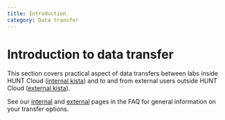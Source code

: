```yaml
---
title: Introduction
category: Data transfer
---
```


# Introduction to data transfer

This section covers practical aspect of data transfers between labs inside HUNT Cloud ([internal kista](/data-transfer/internal-kista/)) and to and from external users outside HUNT Cloud ([external kista](/data-transfer/external-kista/)).

See our [internal](/faq/internal-transfer/) and [external](/faq/external-transfer/) pages in the FAQ for general information on your transfer options.
